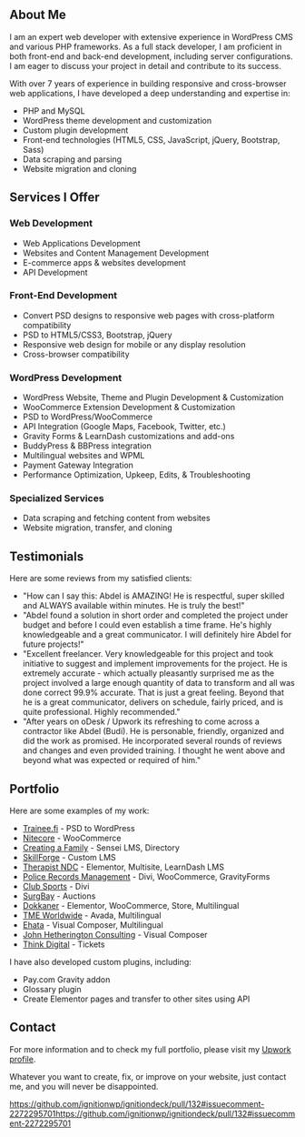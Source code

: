 ## About Me

I am an expert web developer with extensive experience in WordPress CMS and various PHP frameworks. As a full stack developer, I am proficient in both front-end and back-end development, including server configurations. I am eager to discuss your project in detail and contribute to its success.

With over 7 years of experience in building responsive and cross-browser web applications, I have developed a deep understanding and expertise in:

- PHP and MySQL
- WordPress theme development and customization
- Custom plugin development
- Front-end technologies (HTML5, CSS, JavaScript, jQuery, Bootstrap, Sass)
- Data scraping and parsing
- Website migration and cloning

## Services I Offer

### Web Development
- Web Applications Development
- Websites and Content Management Development
- E-commerce apps & websites development
- API Development

### Front-End Development
- Convert PSD designs to responsive web pages with cross-platform compatibility
- PSD to HTML5/CSS3, Bootstrap, jQuery
- Responsive web design for mobile or any display resolution
- Cross-browser compatibility

### WordPress Development
- WordPress Website, Theme and Plugin Development & Customization
- WooCommerce Extension Development & Customization
- PSD to WordPress/WooCommerce
- API Integration (Google Maps, Facebook, Twitter, etc.)
- Gravity Forms & LearnDash customizations and add-ons
- BuddyPress & BBPress integration
- Multilingual websites and WPML
- Payment Gateway Integration
- Performance Optimization, Upkeep, Edits, & Troubleshooting

### Specialized Services
- Data scraping and fetching content from websites
- Website migration, transfer, and cloning

## Testimonials

Here are some reviews from my satisfied clients:

- "How can I say this: Abdel is AMAZING! He is respectful, super skilled and ALWAYS available within minutes. He is truly the best!"
- "Abdel found a solution in short order and completed the project under budget and before I could even establish a time frame. He's highly knowledgeable and a great communicator. I will definitely hire Abdel for future projects!"
- "Excellent freelancer. Very knowledgeable for this project and took initiative to suggest and implement improvements for the project. He is extremely accurate - which actually pleasantly surprised me as the project involved a large enough quantity of data to transform and all was done correct 99.9% accurate. That is just a great feeling. Beyond that he is a great communicator, delivers on schedule, fairly priced, and is quite professional. Highly recommended."
- "After years on oDesk / Upwork its refreshing to come across a contractor like Abdel (Budi). He is personable, friendly, organized and did the work as promised. He incorporated several rounds of reviews and changes and even provided training. I thought he went above and beyond what was expected or required of him."

## Portfolio

Here are some examples of my work:

- [Trainee.fi](https://trainee.fi/) - PSD to WordPress
- [Nitecore](https://www.nitecore.com/) - WooCommerce
- [Creating a Family](https://creatingafamily.org) - Sensei LMS, Directory
- [SkillForge](http://skillforge.com) - Custom LMS
- [Therapist NDC](https://therapistndc.org/) - Elementor, Multisite, LearnDash LMS
- [Police Records Management](https://policerecordsmanagement.com/) - Divi, WooCommerce, GravityForms
- [Club Sports](https://clubsports.com/) - Divi
- [SurgBay](https://www.surgbay.com/) - Auctions
- [Dokkaner](https://dokkaner.com/) - Elementor, WooCommerce, Store, Multilingual
- [TME Worldwide](https://www.tmeworldwide.com/) - Avada, Multilingual
- [Ehata](https://ehata.com.sa/) - Visual Composer, Multilingual
- [John Hetherington Consulting](http://johnhetheringtonconsulting.com/) - Visual Composer
- [Think Digital](http://thinkdigital.travel/) - Tickets

I have also developed custom plugins, including:
- Pay.com Gravity addon
- Glossary plugin
- Create Elementor pages and transfer to other sites using API

## Contact

For more information and to check my full portfolio, please visit my [Upwork profile](https://www.upwork.com/freelancers/~01e0ebea64e80eb1de).

Whatever you want to create, fix, or improve on your website, just contact me, and you will never be disappointed.

[https://github.com/ignitionwp/ignitiondeck/pull/132#issuecomment-2272295701https://github.com/ignitionwp/ignitiondeck/pull/132#issuecomment-2272295701
](https://camo.githubusercontent.com/710ed7e382bf0822948af4660bab594c24723b1d10c0b49bd47daf33b2a65f54/68747470733a2f2f6d656469612e67697068792e636f6d2f6d656469612f5a56696b377042747539644e532f67697068792e676966)
